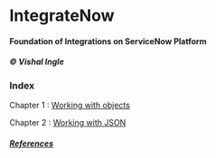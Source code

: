 # IntegrateNow
#### Foundation of Integrations on ServiceNow Platform
##### &copy; Vishal Ingle

### Index
Chapter 1 : [Working with objects](/Chapter1.md)

Chapter 2 : [Working with JSON](/Chapter2.md)

##### [References](/References.md)

